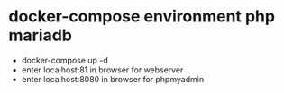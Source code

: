 # docker-compose environment php mariadb 

- docker-compose up -d
- enter localhost:81 in browser for webserver
- enter localhost:8080 in browser for phpmyadmin

